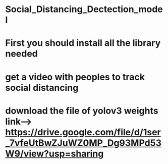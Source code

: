 # Social_Distancing_Dectection_model
# First you should install all the library needed
# get a video with peoples to track social distancing
# download the file of yolov3 weights link--> https://drive.google.com/file/d/1ser_7vfeUtBwZJuWZ0MP_Dg93MPd53W9/view?usp=sharing
